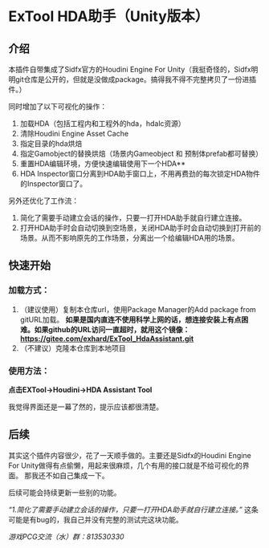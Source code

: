 # ExTool HDA助手（Unity版本）
## 介绍
本插件自带集成了Sidfx官方的Houdini Engine For Unity（我挺奇怪的，Sidfx明明git仓库是公开的，但就是没做成package。搞得我不得不完整拷贝了一份进插件。）

同时增加了以下可视化的操作：
1. 加载HDA（包括工程内和工程外的hda，hdalc资源）
2. 清除Houdini Engine Asset Cache
3. 指定目录的hda烘焙
4. 指定Gamobject的替换烘焙（场景内Gameobject 和 预制体prefab都可替换）
5. 重置HDA编辑环境，方便快速编辑使用下一个HDA**
6. HDA Inspector窗口分离到HDA助手窗口上，不用再费劲的每次锁定HDA物件的Inspector窗口了。

另外还优化了工作流：
1. 简化了需要手动建立会话的操作，只要一打开HDA助手就自行建立连接。
2. 打开HDA助手时会自动切换到空场景，关闭HDA助手时会自动切换到打开前的场景。从而不影响原先的工作场景，分离出一个给编辑HDA用的场景。

## 快速开始
### 加载方式：

1. （建议使用）复制本仓库url，使用Package Manager的Add package from gitURL加载。 
**如果是国内直连不使用科学上网的话，想连接安装上有点困难。如果github的URL访问一直超时，就用这个镜像：https://gitee.com/exhard/ExTool_HdaAssistant.git**
2. （不建议）克隆本仓库到本地项目

### 使用方法：
**点击EXTool->Houdini->HDA Assistant Tool**

我觉得界面还是一幕了然的，提示应该都很清楚。

## 后续
其实这个插件内容很少，花了一天顺手做的。主要还是Sidfx的Houdini Engine For Unity做得有点偷懒，用起来很麻烦，几个有用的接口就是不给可视化的界面。
那我还不如自己集成一下。

后续可能会持续更新一些别的功能。

*“1.简化了需要手动建立会话的操作，只要一打开HDA助手就自行建立连接。”* 这条可能是有bug的，我自己并没有完整的测试完这块功能。






*游戏PCG交流（水）群：813530330*
